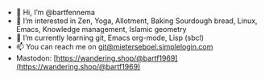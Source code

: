 - 👋 Hi, I’m @bartfennema
- 👀 I’m interested in Zen, Yoga, Allotment, Baking Sourdough bread, Linux, Emacs, Knowledge management, Islamic geometry
- 🌱 I’m currently learning git, Emacs org-mode, Lisp (sbcl)
- 📫 You can reach me on git@mieterseboel.simplelogin.com
- Mastodon: [https://wandering.shop/@bartf1969](https://wandering.shop/@bartf1969)

<!---
bartfennema/bartfennema is a ✨ special ✨ repository because its `README.md` (this file) appears on your GitHub profile.
You can click the Preview link to take a look at your changes.
--->
